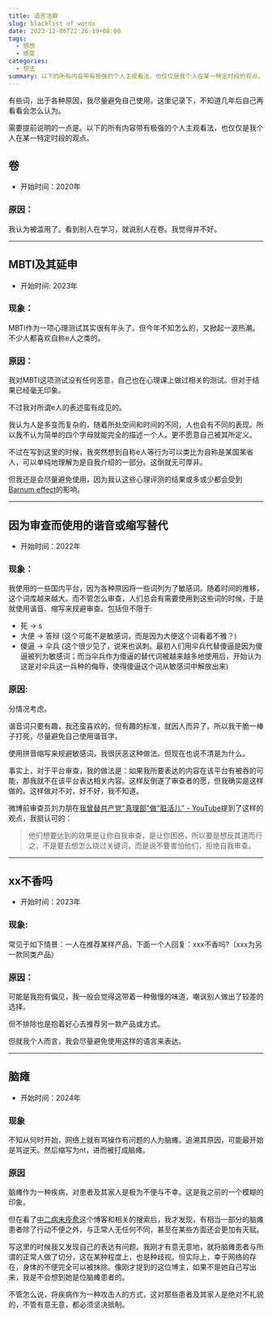 ```yaml
---
title: 语言洁癖
slug: blacklist of words
date: 2023-12-06T22:26:19+08:00
tags:
  - 感想
  - 感受
categories:
  - 想法
summary: 以下的所有内容带有极强的个人主观看法，也仅仅是我个人在某一特定时段的观点。
---
```

有些词，出于各种原因，我尽量避免自己使用。这里记录下，不知道几年后自己再看看会怎么认为。

需要提前说明的一点是。以下的所有内容带有极强的个人主观看法，也仅仅是我个人在某一特定时段的观点。

## 卷
- 开始时间：2020年

### 原因：
我认为被滥用了。看到别人在学习，就说别人在卷。我觉得并不好。

---

## MBTI及其延申
- 开始时间: 2023年

### 现象：
MBTI作为一项心理测试其实很有年头了。但今年不知怎么的，又掀起一波热潮。不少人都喜欢自称e人之类的。

### 原因：
我对MBTI这项测试没有任何恶意，自己也在心理课上做过相关的测试。但对于结果已经毫无印象。

不过我对所谓e人的表述蛮有成见的。

我认为人是多变而复杂的，随着所处空间和时间的不同，人也会有不同的表现。所以我不认为简单的四个字母就能完全的描述一个人。更不愿意自己被其所定义。

不过在写到这里的时候，我突然想到自称e人等行为可以类比为自称是某国某省人，可以单纯地理解为是自我介绍的一部分。这倒就无可厚非。

但我还是会尽量避免使用，因为我认这些心理评测的结果或多或少都会受到[Barnum effect](https://en.wikipedia.org/wiki/Barnum_effect)的影响。

---

## 因为审查而使用的谐音或缩写替代
- 开始时间：2022年

### 现象：
我使用的一些国内平台，因为各种原因将一些词列为了敏感词。随着时间的推移，这个词库越来越大。而不管怎么审查，人们总会有需要使用到这些词的时候，于是就使用谐音、缩写来规避审查。包括但不限于:
  - 死 -> s 
  - 大便 -> 答辩 (这个可能不是敏感词，而是因为大便这个词看着不雅？)
  - 傻逼 -> 伞兵 (这个很少见了，说来也讽刺。最初人们用伞兵代替傻逼是因为傻逼被列为敏感词；而当伞兵作为傻逼的替代词被越来越多地使用后，开始认为这是对伞兵这一兵种的侮辱，使得傻逼这个词从敏感词中解放出来)

### 原因: 
分情况考虑。

谐音词只要有趣，我还蛮喜欢的。但有趣的标准，就因人而异了。所以我干脆一棒子打死，尽量避免自己使用谐音字。

使用拼音缩写来规避敏感词，我很厌恶这种做法。但现在也说不清是为什么。

事实上，对于平台审查，我的做法是：如果我所要表达的内容在该平台有被吞的可能，那我就不在该平台表达相关内容。这样反倒遂了审查者的愿，但我确实是这样做的。这样做对不对，好不好，我不知道。

微博前审查员刘力朋在[我曾替共产党"真理部"做"脏活儿" - YouTube](https://www.youtube.com/watch?v=aKF0AnAxnKA&t=10s&ab_channel=%E7%BE%8E%E5%9B%BD%E4%B9%8B%E9%9F%B3%E4%B8%AD%E6%96%87%E7%BD%91 )提到了这样的观点，我挺认可的：

> 他们想要达到的效果是让你自我审查，是让你困惑，所以要是想反其道而行之，不是要去想怎么绕过关键词，而是说不要害怕他们，拒绝自我审查。 

---

## xx不香吗
- 开始时间：2023年 

### 现象:
常见于如下情景：一人在推荐某样产品，下面一个人回复：xxx不香吗?（xxx为另一款同类产品）

### 原因：
可能是我抱有偏见，我一般会觉得这带着一种傲慢的味道，嘲讽别人做出了较差的选择。

但不排除也是抱着好心去推荐另一款产品或方式。

但就我个人而言，我会尽量避免使用这样的语言来表达。

---

## 脑瘫
- 开始时间：2024年

### 现象
不知从何时开始，网络上就有骂操作有问题的人为脑瘫。追溯其原因，可能最开始是骂逆天。然后缩写为nt，进而被打成脑瘫。

### 原因
脑瘫作为一种疾病，对患者及其家人是极为不便与不幸。这是我之前的一个模糊的印象。

但在看了[中二病未痊愈](https://blogatlarge.com/wx/)这个博客和相关的搜索后，我才发现，有相当一部分的脑瘫患者除了行动不便之外，与正常人无任何不同，甚至在某些方面还会更加有天赋。

写这里的时候我又发现自己的表达有问题。我刚才有意无意地，就将脑瘫患者与所谓的正常人做了切分，这在某种程度上，也是种歧视。但实际上，幸于网络的存在，身体的不便完全可以被抹除。像刚才提到的这位博主，如果不是她自己写出来，我是不会想到她是位脑瘫患者的。

不管怎么说，将疾病作为一种攻击人的方式，这对那些患者及其家人是绝对不礼貌的，不管有意无意，都必须坚决抵制。

